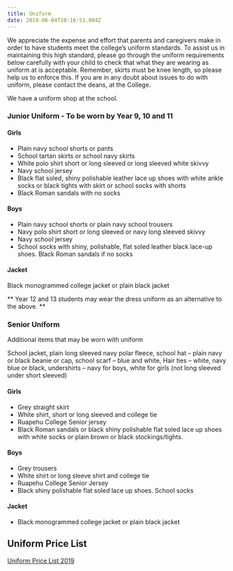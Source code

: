 ```yaml
---
title: Uniform
date: 2019-06-04T10:16:51.084Z
---
```

We appreciate the expense and effort that parents and caregivers make in order to have students meet the college’s uniform standards. To assist us in maintaining this high standard, please go through the uniform requirements below carefully with your child to check that what they are wearing as uniform at is acceptable. Remember, skirts must be knee length, so please help us to enforce this. If you are in any doubt about issues to do with uniform, please contact the deans, at the College.



We have a uniform shop at the school.



### Junior Uniform - To be worn by Year 9, 10 and 11

#### Girls
- Plain navy school shorts or pants
- School tartan skirts or school navy skirts
- White polo shirt short or long sleeved or long sleeved white skivvy
- Navy school jersey
- Black flat soled, shiny polishable leather lace up shoes with white ankle socks or black tights with skirt or school socks with shorts
- Black Roman sandals with no socks


#### Boys
- Plain navy school shorts or plain navy school trousers
- Navy polo shirt short or long sleeved or navy long sleeved skivvy
- Navy school jersey
- School socks with shiny, polishable, flat soled leather black lace-up shoes. Black Roman sandals if no socks

#### Jacket
Black monogrammed college jacket or plain black jacket

** Year 12 and 13 students may wear the dress uniform as an alternative to the above. **

### Senior Uniform
Additional items that may be worn with uniform

School jacket, plain long sleeved navy polar fleece, school hat – plain navy or black beanie or cap, school scarf – blue and white, Hair ties – white, navy blue or black, undershirts – navy for boys, white for girls (not long sleeved under short sleeved)


#### Girls
- Grey straight skirt
- White shirt, short or long sleeved and college tie
- Ruapehu College Senior jersey
- Black Roman sandals or black shiny polishable flat soled lace up shoes with white socks or plain brown or black stockings/tights.

#### Boys
- Grey trousers
- White shirt or long sleeve shirt and college tie
- Ruapehu College Senior Jersey
- Black shiny polishable flat soled lace up shoes.  School socks

#### Jacket
- Black monogrammed college jacket or plain black jacket

## Uniform Price List
[Uniform Price List 2019](http://c1940652.r52.cf0.rackcdn.com/5b99960cff2a7c2965000355/uniform-price--list-2019.pdf)